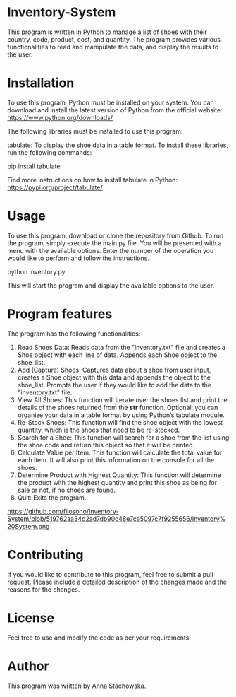 # Inventory-System

This program is written in Python to manage a list of shoes with their country, code, product, cost, and quantity. 
The program provides various functionalities to read and manipulate the data, and display the results to the user.

# Installation

To use this program, Python must be installed on your system. 
You can download and install the latest version of Python from the official website: https://www.python.org/downloads/

The following libraries must be installed to use this program:

tabulate: To display the shoe data in a table format.
To install these libraries, run the following commands:

pip install tabulate

Find more instructions on how to install tabulate in Python: https://pypi.org/project/tabulate/

# Usage

To use this program, download or clone the repository from Github. 
To run the program, simply execute the main.py file. 
You will be presented with a menu with the available options. Enter the number of the operation you would like to perform and follow the instructions.

python inventory.py

This will start the program and display the available options to the user.

# Program features

The program has the following functionalities:

1. Read Shoes Data: Reads data from the "inventory.txt" file and creates a Shoe object with each line of data. Appends each Shoe object to the shoe_list.
2. Add (Capture) Shoes: Captures data about a shoe from user input, creates a Shoe object with this data and appends the object to the shoe_list. Prompts the user if they would like to add the data to the "inventory.txt" file.
3. View All Shoes: This function will iterate over the shoes list and print the details of the shoes returned from the __str__ function. Optional: you can organize your data in a table format by using Python’s tabulate module.
4. Re-Stock Shoes: This function will find the shoe object with the lowest quantity, which is the shoes that need to be re-stocked.
5. Search for a Shoe: This function will search for a shoe from the list using the shoe code and return this object so that it will be printed.
6. Calculate Value per Item: This function will calculate the total value for each item. It will also print this information on the console for all the shoes.
7. Determine Product with Highest Quantity: This function will determine the product with the highest quantity and print this shoe as being for sale or not, if no shoes are found.
8. Quit: Exits the program.

https://github.com/filosoho/Inventory-System/blob/519762aa34d2ad7db90c48e7ca5097c7f9255656/Inventory%20System.png

# Contributing

If you would like to contribute to this program, feel free to submit a pull request. Please include a detailed description of the changes made and the reasons for the changes.

# License

Feel free to use and modify the code as per your requirements.

# Author

This program was written by Anna Stachowska.
